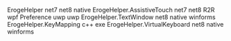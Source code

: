 ErogeHelper                   net7          net8 native
ErogeHelper.AssistiveTouch    net7          net8 R2R wpf
Preference                    uwp           uwp
ErogeHelper.TextWindow                      net8 native winforms
ErogeHelper.KeyMapping                      c++ exe
ErogeHelper.VirtualKeyboard                 net8 native winforms
